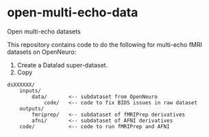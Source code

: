 # open-multi-echo-data
Open multi-echo datasets

This repository contains code to do the following for multi-echo fMRI datasets on OpenNeuro:

1.  Create a Datalad super-dataset.
2.  Copy
```
dsXXXXXX/
    inputs/
        data/       <-- subdataset from OpenNeuro
            code/   <-- code to fix BIDS issues in raw dataset
    outputs/
        fmriprep/   <-- subdataset of fMRIPrep derivatives
        afni/       <-- subdataset of AFNI derivatives
    code/           <-- code to run fMRIPrep and AFNI
```
